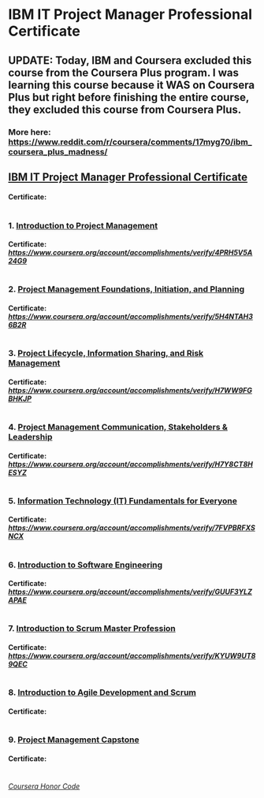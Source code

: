 # IBM IT Project Manager Professional Certificate

## UPDATE: Today, IBM and Coursera excluded this course from the Coursera Plus program. I was learning this course because it WAS on Coursera Plus but right before finishing the entire course, they excluded this course from Coursera Plus.
### More here: https://www.reddit.com/r/coursera/comments/17myg70/ibm_coursera_plus_madness/


## [IBM IT Project Manager Professional Certificate](https://www.coursera.org/professional-certificates/ibm-it-project-manager?)
####    **Certificate:**
#

### 1. [Introduction to Project Management](https://www.coursera.org/learn/introduction-to-project-management?specialization=ibm-it-project-manager)

####    **Certificate:** _https://www.coursera.org/account/accomplishments/verify/4PRH5V5A24G9_
#

### 2. [Project Management Foundations, Initiation, and Planning](https://www.coursera.org/learn/project-management-foundations-initiation-and-planning?specialization=ibm-it-project-manager)

####    **Certificate:** _https://www.coursera.org/account/accomplishments/verify/5H4NTAH36B2R_
#

### 3. [Project Lifecycle, Information Sharing, and Risk Management](https://www.coursera.org/learn/project-lifecycle-information-sharing-risk-management?specialization=ibm-it-project-manager)

####    **Certificate:** _https://www.coursera.org/account/accomplishments/verify/H7WW9FGBHKJP_
#

### 4. [Project Management Communication, Stakeholders & Leadership](https://www.coursera.org/learn/project-management-communication-stakeholders-and-leadership?specialization=ibm-it-project-manager)

####    **Certificate:** _https://www.coursera.org/account/accomplishments/verify/H7Y8CT8HESYZ_
#

### 5. [Information Technology (IT) Fundamentals for Everyone](https://www.coursera.org/learn/information-technology-it-fundamentals-for-everyone?specialization=ibm-it-project-manager)

####    **Certificate:** _https://www.coursera.org/account/accomplishments/verify/7FVPBRFXSNCX_
#

### 6. [Introduction to Software Engineering](https://www.coursera.org/learn/introduction-to-software-engineering?specialization=ibm-it-project-manager)

####    **Certificate:** _https://www.coursera.org/account/accomplishments/verify/GUUF3YLZAPAE_
#

### 7. [Introduction to Scrum Master Profession](https://www.coursera.org/learn/introduction-to-scrum-master-profession?specialization=ibm-it-project-manager)

####    **Certificate:** _https://www.coursera.org/account/accomplishments/verify/KYUW9UT89QEC_
#

### 8. [Introduction to Agile Development and Scrum](https://www.coursera.org/learn/agile-development-and-scrum?specialization=ibm-it-project-manager)

####    **Certificate:**
#

### 9. [Project Management Capstone](https://www.coursera.org/learn/ibm-project-management-capstone?specialization=ibm-it-project-manager)

####    **Certificate:**
#


[*Coursera Honor Code*](https://www.coursera.support/s/article/209818863-Coursera-Honor-Code?language=en_US)
